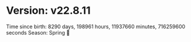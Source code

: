 # Version: v22.8.11
Time since birth: 8290 days, 198961 hours, 11937660 minutes, 716259600 seconds
Season: Spring 🌸
